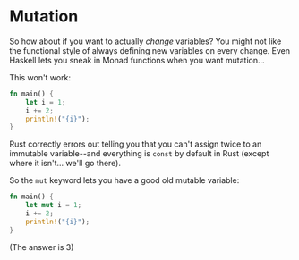 # Mutation

So how about if you want to actually *change* variables? You might not like the functional style of always defining new variables on every change. Even Haskell lets you sneak in Monad functions when you want mutation...

This won't work:

```rust
fn main() {
    let i = 1;
    i += 2;
    println!("{i}");
}
```

Rust correctly errors out telling you that you can't assign twice to an immutable variable--and everything is `const` by default in Rust (except where it isn't... we'll go there).

So the `mut` keyword lets you have a good old mutable variable:

```rust
fn main() {
    let mut i = 1;
    i += 2;
    println!("{i}");
}
```

(The answer is 3)
